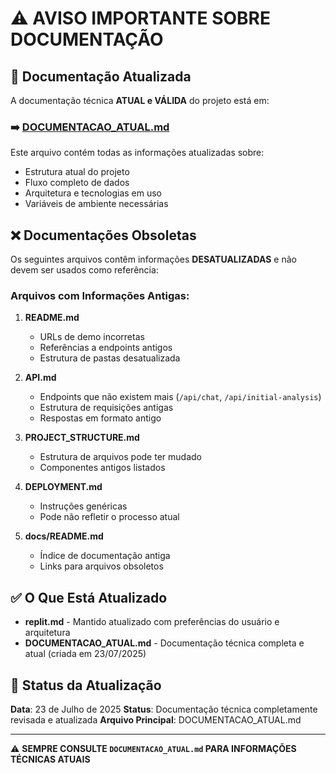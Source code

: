 # ⚠️ AVISO IMPORTANTE SOBRE DOCUMENTAÇÃO

## 📌 Documentação Atualizada

A documentação técnica **ATUAL e VÁLIDA** do projeto está em:

### ➡️ **[DOCUMENTACAO_ATUAL.md](./DOCUMENTACAO_ATUAL.md)**

Este arquivo contém todas as informações atualizadas sobre:
- Estrutura atual do projeto
- Fluxo completo de dados
- Arquitetura e tecnologias em uso
- Variáveis de ambiente necessárias

## ❌ Documentações Obsoletas

Os seguintes arquivos contêm informações **DESATUALIZADAS** e não devem ser usados como referência:

### Arquivos com Informações Antigas:

1. **README.md** 
   - URLs de demo incorretas
   - Referências a endpoints antigos
   - Estrutura de pastas desatualizada

2. **API.md**
   - Endpoints que não existem mais (`/api/chat`, `/api/initial-analysis`)
   - Estrutura de requisições antigas
   - Respostas em formato antigo

3. **PROJECT_STRUCTURE.md**
   - Estrutura de arquivos pode ter mudado
   - Componentes antigos listados

4. **DEPLOYMENT.md**
   - Instruções genéricas
   - Pode não refletir o processo atual

5. **docs/README.md**
   - Índice de documentação antiga
   - Links para arquivos obsoletos

## ✅ O Que Está Atualizado

- **replit.md** - Mantido atualizado com preferências do usuário e arquitetura
- **DOCUMENTACAO_ATUAL.md** - Documentação técnica completa e atual (criada em 23/07/2025)

## 🔄 Status da Atualização

**Data**: 23 de Julho de 2025
**Status**: Documentação técnica completamente revisada e atualizada
**Arquivo Principal**: DOCUMENTACAO_ATUAL.md

---

⚠️ **SEMPRE CONSULTE `DOCUMENTACAO_ATUAL.md` PARA INFORMAÇÕES TÉCNICAS ATUAIS**